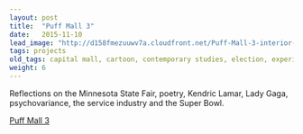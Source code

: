 ```yaml
---
layout: post
title:  "Puff Mall 3"
date:   2015-11-10
lead_image: "http://d158fmezuuwv7a.cloudfront.net/Puff-Mall-3-interior-1-square.png"
tags: projects
old_tags: capital mall, cartoon, contemporary studies, election, experimental fiction, herbalism, kendrick lamar, lady gaga, media, MN state fair, novella, poetry, pop culture, psychovariance, puff mall, service industry, superbowl
weight: 6
---
```

Reflections on the Minnesota State Fair, poetry, Kendric Lamar, Lady Gaga, psychovariance, the service industry and the Super Bowl.  

[Puff Mall 3](http://d158fmezuuwv7a.cloudfront.net/puff-mall-3.pdf)